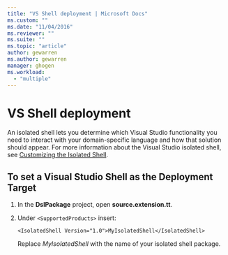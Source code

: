 ```yaml
---
title: "VS Shell deployment | Microsoft Docs"
ms.custom: ""
ms.date: "11/04/2016"
ms.reviewer: ""
ms.suite: ""
ms.topic: "article"
author: gewarren
ms.author: gewarren
manager: ghogen
ms.workload: 
  - "multiple"
---
```

# VS Shell deployment

An isolated shell lets you determine which Visual Studio functionality you need to interact with your domain-specific language and how that solution should appear. For more information about the Visual Studio isolated shell, see [Customizing the Isolated Shell](../extensibility/customizing-the-isolated-shell.md).

## To set a Visual Studio Shell as the Deployment Target
  
1.  In the **DslPackage** project, open **source.extension.tt**.  
  
2.  Under `<SupportedProducts>` insert:  
  
    ```  
    <IsolatedShell Version="1.0">MyIsolatedShell</IsolatedShell>  
    ```  
  
     Replace *MyIsolatedShell* with the name of your isolated shell package.
